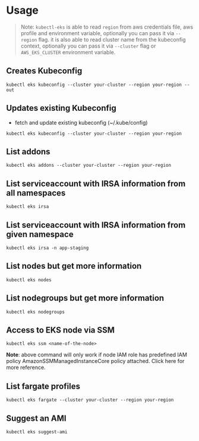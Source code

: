 # Usage

> Note: `kubectl-eks` is able to read `region` from aws credentials file, aws profile and environment variable, optionally you can pass it via `--region` flag. it is also able to read cluster name from the kubeconfig context, optionally you can pass it via `--cluster` flag or `AWS_EKS_CLUSTER` environment variable.

## Creates Kubeconfig

```
kubectl eks kubeconfig --cluster your-cluster --region your-region --out
```

## Updates existing Kubeconfig

* fetch and update existing kubeconfig (~/.kube/config)

```
kubectl eks kubeconfig --cluster your-cluster --region your-region
```

## List addons

```
kubectl eks addons --cluster your-cluster --region your-region
```

## List serviceaccount with IRSA information from all namespaces

```
kubectl eks irsa
```

## List serviceaccount with IRSA information from given namespace

```
kubectl eks irsa -n app-staging
```

## List nodes but get more information

```
kubectl eks nodes
```

## List nodegroups but get more information

```
kubectl eks nodegroups
```

## Access to EKS node via SSM

```
kubectl eks ssm <name-of-the-node>
```

**Note**: above command will only work if node IAM role has predefined IAM policy AmazonSSMManagedInstanceCore policy attached. Click here for more reference.

## List fargate profiles

```
kubectl eks fargate --cluster your-cluster --region your-region
```

## Suggest an AMI

```
kubectl eks suggest-ami
```
